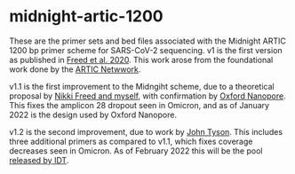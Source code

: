 # midnight-artic-1200
These are the primer sets and bed files associated with the Midnight ARTIC 1200 bp primer scheme for SARS-CoV-2 sequencing. v1 is the first version as published in [Freed et al. 2020](https://academic.oup.com/biomethods/article/5/1/bpaa014/5873518 "Rapid and inexpensive whole-genome sequencing"). This work arose from the foundational work done by the [ARTIC Netwwork](https://artic.network/ncov-2019 "SARS-CoV-2 ARTIC").

v1.1 is the first improvement to the Midngiht scheme, due to a theoretical proposal by [Nikki Freed and myself](https://twitter.com/freed_nikki/status/1464477513107730433 "Omicron fix"), with confirmation by [Oxford Nanopore](https://nanoporetech.com/covid-19 "January 2022 update"). This fixes the amplicon 28 dropout seen in Omicron, and as of January 2022 is the design used by Oxford Nanopore.

v1.2 is the second improvement, due to work by [John Tyson](https://twitter.com/DrT1973/status/1483923837137784832 "John Tyson whack-a-mole"). This includes three additional primers as compared to v1.1, which fixes coverage decreases seen in Omicron. As of February 2022 this will be the pool [released by IDT](https://sg.idtdna.com/pages/products/next-generation-sequencing/workflow/xgen-ngs-amplicon-sequencing/predesigned-amplicon-panels/sars-cov-2-midnight-amp-panel "IDT amplicon panel").
